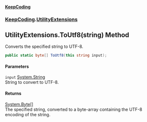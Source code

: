 #### [KeepCoding](index.md 'index')
### [KeepCoding](KeepCoding.md 'KeepCoding').[UtilityExtensions](UtilityExtensions.md 'KeepCoding.UtilityExtensions')
## UtilityExtensions.ToUtf8(string) Method
Converts the specified string to UTF-8.
```csharp
public static byte[] ToUtf8(this string input);
```
#### Parameters
<a name='KeepCoding.UtilityExtensions.ToUtf8(string).input'></a>
`input` [System.String](https://docs.microsoft.com/en-us/dotnet/api/System.String 'System.String')  
String to convert to UTF-8.
  
#### Returns
[System.Byte](https://docs.microsoft.com/en-us/dotnet/api/System.Byte 'System.Byte')[[]](https://docs.microsoft.com/en-us/dotnet/api/System.Array 'System.Array')  
The specified string, converted to a byte-array containing the UTF-8 encoding of the string.
